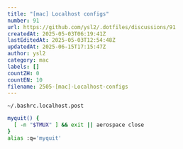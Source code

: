 ```yaml
---
title: "[mac] Localhost configs"
number: 91
url: https://github.com/ysl2/.dotfiles/discussions/91
createdAt: 2025-05-03T06:19:41Z
lastEditedAt: 2025-05-03T12:54:48Z
updatedAt: 2025-06-15T17:15:47Z
author: ysl2
category: mac
labels: []
countZH: 0
countEN: 10
filename: 2505-[mac]-Localhost-configs
---
```


`~/.bashrc.localhost.post`

```bash
myquit() {
  [ -n "$TMUX" ] && exit || aerospace close
}
alias :q='myquit'
```